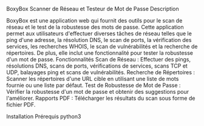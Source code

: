 BoxyBox Scanner de Réseau et Testeur de Mot de Passe
Description

BoxyBox est une application web qui fournit des outils pour le scan de réseau et le test de la robustesse des mots de passe. Cette application permet aux utilisateurs d'effectuer diverses tâches de réseau telles que le ping d'une adresse, la résolution DNS, le scan de ports, la vérification des services, les recherches WHOIS, le scan de vulnérabilités et la recherche de répertoires. De plus, elle inclut une fonctionnalité pour tester la robustesse d'un mot de passe.
Fonctionnalités
    Scan de Réseau : Effectuer des pings, résolutions DNS, scans de ports, vérifications de services, scans TCP et UDP, balayages ping et scans de vulnérabilités.
    Recherche de Répertoires : Scanner les répertoires d'une URL cible en utilisant une liste de mots fournie ou une liste par défaut.
    Test de Robustesse de Mot de Passe : Vérifier la robustesse d'un mot de passe et obtenir des suggestions pour l'améliorer.
    Rapports PDF : Télécharger les résultats du scan sous forme de fichier PDF.

Installation
Prérequis python3
